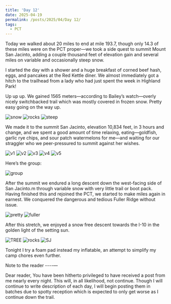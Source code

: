 ```yaml
---
title: 'Day 12'
date: 2025-04-19
permalink: /posts/2025/04/Day 12/
tags:
  - PCT
---
```


Today we walked about 20 miles to end at mile 193.7, though only 14.3 of these miles were on the PCT proper—we took a side quest to summit Mount San Jacinto, adding a couple thousand feet of elevation gain and several miles on variable and occasionally steep snow. 

I started the day with a shower and a huge breakfast of corned beef hash, eggs, and pancakes at the Red Kettle diner. We almost immediately got a hitch to the trailhead from a lady who had just spent the week in Highland Park! 

Up up up. We gained 1565 meters—according to Bailey’s watch—overly nicely switchbacked trail which was mostly covered in frozen snow. Pretty easy going on the way up.

![snow](/images/IMG_4636.jpeg)
![rocks](/images/IMG_4641.jpeg)
![steep](/images/IMG_4642.jpeg)

 We made it to the summit San Jacinto, elevation 10,834 feet, in 3 hours and change, and we spent a good amount of time relaxing, eating—goldfish, garlic rye chips, and sour patch watermelons for me—and waiting for our straggler who we peer-pressured to summit against her wishes.

![v1](/images/IMG_4647.jpeg)
![v2](/images/IMG_4648.jpeg)
![v3](/images/IMG_4651.jpeg)
![v4](/images/IMG_4652.jpeg)
![v5](/images/IMG_4653.jpeg)

Here’s the group:

![group](/images/IMG_4662.jpeg)

After the summit we endured a long descent down the west-facing side of San Jacinto.m through variable snow with very little trail or boot pack. Having finished this and rejoined the PCT, we started to make miles again in earnest. We conquered the dangerous and tedious Fuller Ridge without issue.

![pretty](/images/IMG_4667.jpeg)
![fuller](/images/IMG_4669.jpeg)

After this stretch, we enjoyed a snow free descent towards the I-10 in the golden light of the setting sun.

![TREE](/images/IMG_4670.jpeg)
![rocks](/images/IMG_4672.jpeg)
![SJ](/images/IMG_4673.jpeg)

Tonight I try a foam pad instead my inflatable, an attempt to simplify my camp chores even further.

Note to the reader
----—

Dear reader,
You have been hitherto privileged to have received a post from me nearly every night. This will, in all likelihood, not continue. Though I will continue to write description of each day, I will begin posting them in batches due to spotty reception which is expected to only get worse as I continue down the trail.
